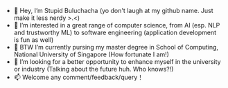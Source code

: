 - 👋 Hey, I’m Stupid Buluchacha (yo don't laugh at my github name. Just make it less nerdy >.<)
- 👀 I’m interested in a great range of computer science, from AI (esp. NLP and trustworthy ML) to software engineering (application development is fun as well)
- 🌱 BTW I’m currently pursing my master degree in School of Computing, National University of Singapore (How fortunate I am!)
- 💞️ I’m looking for a better opportunity to enhance myself in the university or industry (Talking about the future huh. Who knows?!)
- 📫 Welcome any comment/feedback/query！

<!---
StupidBuluchacha/StupidBuluchacha is a ✨ special ✨ repository because its `README.md` (this file) appears on your GitHub profile.
You can click the Preview link to take a look at your changes.
--->
